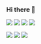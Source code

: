 ### Hi there 👋
<img src="https://img.shields.io/badge/Android-3DDC84?style=flat-square&logo=Android&logoColor=black"/>
<img src="https://img.shields.io/badge/Dev.Name-김재엽-red"/>

<img src="https://img.shields.io/badge/Samsung-blue?style=plastic&logo=Samsung&logoColor=white"/> 
<img src="https://img.shields.io/badge/Samsung-blue?style=plastic&logo=Samsung&logoColor=white"/> 



<img src="https://img.shields.io/badge/Samsung-blue?style=plastic&logo=Samsung&logoColor=white"/> <img src="https://img.shields.io/badge/Samsung-blue?style=plastic&logo=Samsung&logoColor=white"/> 
<img src="https://img.shields.io/badge/macOS-#000000?style=plastic&logo=macOS&logoColor=#000000"/>






<!--
**kabl151/kabl151** is a ✨ _special_ ✨ repository because its `README.md` (this file) appears on your GitHub profile.

Here are some ideas to get you started:

- 🔭 I’m currently working on ...
- 🌱 I’m currently learning ...
- 👯 I’m looking to collaborate on ...
- 🤔 I’m looking for help with ...
- 💬 Ask me about ...
- 📫 How to reach me: ...
- 😄 Pronouns: ...
- ⚡ Fun fact: ...
-->
